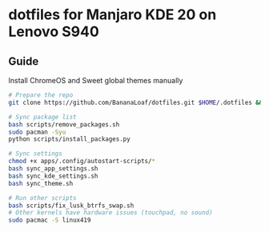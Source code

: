 # dotfiles for Manjaro KDE 20 on Lenovo S940

## Guide

Install ChromeOS and Sweet global themes manually

```bash
# Prepare the repo
git clone https://github.com/BananaLoaf/dotfiles.git $HOME/.dotfiles && cd $HOME/.dotfiles

# Sync package list
bash scripts/remove_packages.sh
sudo pacman -Syu
python scripts/install_packages.py

# Sync settings
chmod +x apps/.config/autostart-scripts/*
bash sync_app_settings.sh
bash sync_kde_settings.sh
bash sync_theme.sh

# Run other scripts
bash scripts/fix_lusk_btrfs_swap.sh
# Other kernels have hardware issues (touchpad, no sound)
sudo pacmac -S linux419
```
